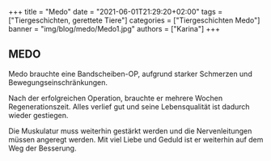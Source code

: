 +++
title = "Medo"
date = "2021-06-01T21:29:20+02:00"
tags = ["Tiergeschichten, gerettete Tiere"]
categories = ["Tiergeschichten Medo"]
banner = "img/blog/medo/Medo1.jpg"
authors = ["Karina"]
+++


## MEDO

Medo brauchte eine Bandscheiben-OP, aufgrund starker Schmerzen und Bewegungseinschränkungen.

Nach der erfolgreichen Operation, brauchte er mehrere Wochen Regenerationszeit. 
Alles verlief gut und seine Lebensqualität ist dadurch wieder gestiegen.

Die Muskulatur muss weiterhin gestärkt werden und die Nervenleitungen müssen angeregt werden.
Mit viel Liebe und Geduld ist er weiterhin auf dem Weg der Besserung. 

